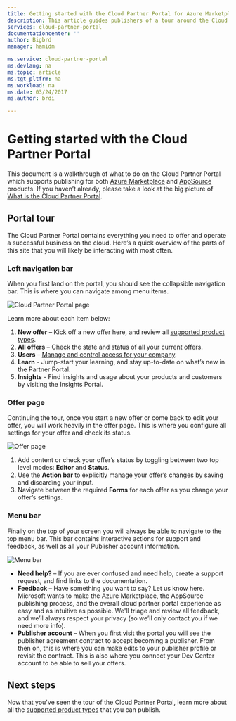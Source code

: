 ```yaml
---
title: Getting started with the Cloud Partner Portal for Azure Marketplace  | Microsoft Docs
description: This article guides publishers of a tour around the Cloud Partner Portal and all that it is capable of.
services: cloud-partner-portal
documentationcenter: ''
author: Bigbrd
manager: hamidm

ms.service: cloud-partner-portal
ms.devlang: na
ms.topic: article
ms.tgt_pltfrm: na
ms.workload: na
ms.date: 03/24/2017
ms.author: brdi

---
```


# Getting started with the Cloud Partner Portal
This document is a walkthrough of what to do on the Cloud Partner Portal which supports publishing for both [Azure Marketplace](https://azuremarketplace.microsoft.com/) and [AppSource](https://appsource.microsoft.com/) products. If you haven’t already, please take a look at the big picture of [What is the Cloud Partner Portal](./cloud-partner-portal-what-is-the-cloud-partner-portal.md).

## Portal tour
The Cloud Partner Portal contains everything you need to offer and operate a successful business on the cloud. Here’s a quick overview of the parts of this site that you will likely be interacting with most often.

### Left navigation bar
When you first land on the portal, you should see the collapsible navigation bar. This is where you can navigate among menu items.

![Cloud Partner Portal page](./media/cloud-partner-portal-getting-started-with-the-cloud-partner-portal/cloud-partner-portal-page.png)

Learn more about each item below:
1.	**New offer** – Kick off a new offer here, and review all [supported product types](./Cloud-partner-portal-products-that-can-get-published-via-portal.md).
2.	**All offers** – Check the state and status of all your current offers.
3.	**Users** – [Manage and control access for your company](./cloud-partner-portal-manage-users.md).
4.	**Learn** -  Jump-start your learning, and stay up-to-date on what’s new in the Partner Portal.
5.  **Insights** - Find insights and usage about your products and customers by visiting the Insights Portal.

### Offer page 
Continuing the tour, once you start a new offer or come back to edit your offer, you will work heavily in the offer page. This is where you configure all settings for your offer and check its status. 

![Offer page](./media/cloud-partner-portal-getting-started-with-the-cloud-partner-portal/offer-page.png )

1.	Add content or check your offer’s status by toggling between two top level modes: **Editor** and **Status**.
2.	Use the **Action bar** to explicitly manage your offer’s changes by saving and discarding your input.
3.	Navigate between the required **Forms** for each offer as you change your offer’s settings.

### Menu bar
Finally on the top of your screen you will always be able to navigate to the  top menu bar. This bar contains interactive actions for support and feedback, as well as all your Publisher account information.

![Menu bar](./media/cloud-partner-portal-getting-started-with-the-cloud-partner-portal/menu-bar.png)

*	**Need help?** – If you are ever confused and need help, create a support request, and find links to the documentation.
*	**Feedback** – Have something you want to say? Let us know here. Microsoft wants to make the Azure Marketplace, the AppSource publishing process, and the overall cloud partner portal experience as easy and as intuitive as possible. We'll triage and review all feedback, and we’ll always respect your privacy (so we’ll only contact you if we need more info). 
*	**Publisher account** – When you first visit the portal you will see the publisher agreement contract to accept becoming a publisher. From then on, this is where you can make edits to your publisher profile or revisit the contract. This is also where you connect your Dev Center account to be able to sell your offers.

## Next steps	
Now that you've seen the tour of the Cloud Partner Portal, learn more about all the [supported product types](./Cloud-partner-portal-products-that-can-get-published-via-portal.md) that you can publish.

